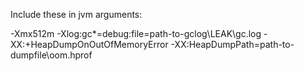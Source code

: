 Include these in jvm arguments:

-Xmx512m -Xlog:gc*=debug:file=path-to-gclog\LEAK\gc.log  -XX:+HeapDumpOnOutOfMemoryError -XX:HeapDumpPath=path-to-dumpfile\oom.hprof
